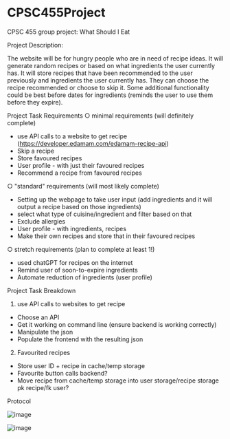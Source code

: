 # CPSC455Project
CPSC 455 group project: What Should I Eat

Project Description:

The website will be for hungry people who are in need of recipe ideas. It will generate random recipes or based on what ingredients the user currently has. It will store recipes that have been recommended to the user previously and ingredients the user currently has. They can choose the recipe recommended or choose to skip it. Some additional functionality could be best before dates for ingredients (reminds the user to use them before they expire). 


Project Task Requirements
○ minimal requirements (will definitely complete) 
- use API calls to a website to get recipe (https://developer.edamam.com/edamam-recipe-api)
- Skip a recipe 
- Store favoured recipes 
- User profile - with just their favoured recipes 
- Recommend a recipe from favoured recipes 

○ "standard" requirements (will most likely complete) 
- Setting up the webpage to take user input (add ingredients and it will output a recipe based on those ingredients) 
- select what type of cuisine/ingredient and filter based on that 
- Exclude allergies
- User profile - with ingredients, recipes 
- Make their own recipes and store that in their favoured recipes

○ stretch requirements (plan to complete at least 1!)
- used chatGPT for recipes on the internet
- Remind user of soon-to-expire ingredients
- Automate reduction of ingredients (user profile)



Project Task Breakdown
1. use API calls to websites to get recipe
- Choose an API
- Get it working on command line (ensure backend is working correctly)
- Manipulate the json 
- Populate the frontend with the resulting json
2. Favourited recipes 
- Store user ID + recipe in cache/temp storage
- Favourite button calls backend?
- Move recipe from cache/temp storage into user storage/recipe storage pk recipe/fk user?

Protocol

![image](https://github.com/danielnelson35/CPSC455Project/assets/28066750/9fcfd8ce-cc2e-4d30-9892-1e8d57cf0ba5)

![image](https://github.com/danielnelson35/CPSC455Project/assets/28066750/36271027-3e07-4306-ad77-030c8b1e0c10)



